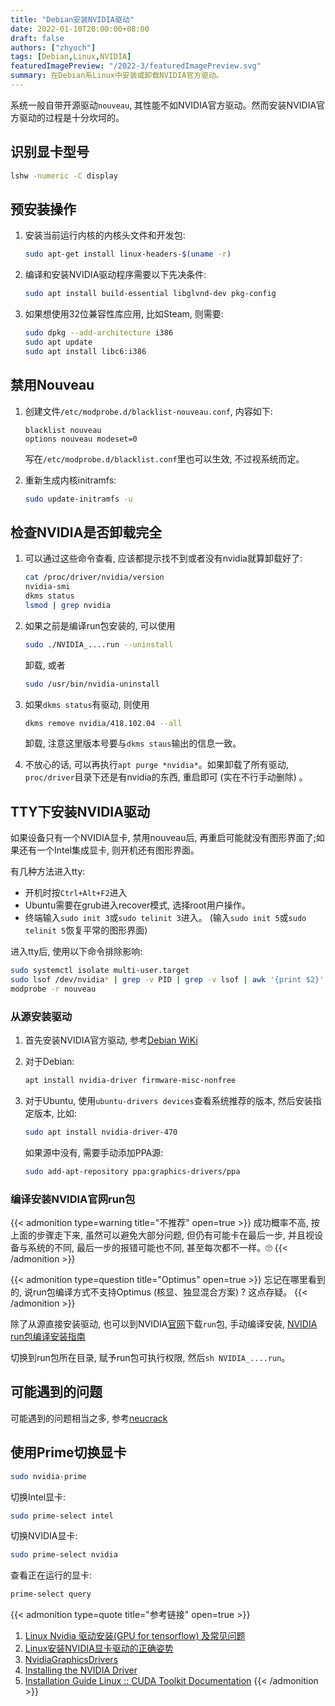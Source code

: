 ```yaml
---
title: "Debian安装NVIDIA驱动"
date: 2022-01-10T20:00:00+08:00
draft: false
authors: ["zhyoch"]
tags: [Debian,Linux,NVIDIA]
featuredImagePreview: "/2022-3/featuredImagePreview.svg"
summary: 在Debian系Linux中安装或卸载NVIDIA官方驱动。
---
```


系统一般自带开源驱动`nouveau`, 其性能不如NVIDIA官方驱动。然而安装NVIDIA官方驱动的过程是十分坎坷的。

## 识别显卡型号

```bash
lshw -numeric -C display
```

## 预安装操作

1. 安装当前运行内核的内核头文件和开发包: 

    ```bash
    sudo apt-get install linux-headers-$(uname -r)
    ```

2. 编译和安装NVIDIA驱动程序需要以下先决条件: 

    ```bash
    sudo apt install build-essential libglvnd-dev pkg-config
    ```

3. 如果想使用32位兼容性库应用, 比如Steam, 则需要: 

    ```bash
    sudo dpkg --add-architecture i386
    sudo apt update
    sudo apt install libc6:i386
    ```

## 禁用Nouveau

1. 创建文件`/etc/modprobe.d/blacklist-nouveau.conf`, 内容如下: 

    ```
    blacklist nouveau
    options nouveau modeset=0
    ```

    写在`/etc/modprobe.d/blacklist.conf`里也可以生效, 不过视系统而定。

2. 重新生成内核initramfs:

    ```bash
    sudo update-initramfs -u
    ```

## 检查NVIDIA是否卸载完全

1. 可以通过这些命令查看, 应该都提示找不到或者没有nvidia就算卸载好了: 

    ```bash
    cat /proc/driver/nvidia/version
    nvidia-smi
    dkms status
    lsmod | grep nvidia
    ```

2. 如果之前是编译run包安装的, 可以使用

    ```bash
    sudo ./NVIDIA_....run --uninstall
    ```
 
    卸载, 或者

    ```bash
    sudo /usr/bin/nvidia-uninstall
    ```

3. 如果`dkms status`有驱动, 则使用

    ```bash
    dkms remove nvidia/418.102.04 --all
    ```

    卸载, 注意这里版本号要与`dkms staus`输出的信息一致。

4. 不放心的话, 可以再执行`apt purge *nvidia*`。如果卸载了所有驱动, `proc/driver`目录下还是有nvidia的东西, 重启即可 (实在不行手动删除) 。

## TTY下安装NVIDIA驱动

如果设备只有一个NVIDIA显卡, 禁用nouveau后, 再重启可能就没有图形界面了;如果还有一个Intel集成显卡, 则开机还有图形界面。

有几种方法进入tty: 

- 开机时按`Ctrl+Alt+F2`进入
- Ubuntu需要在grub进入recover模式, 选择root用户操作。
- 终端输入`sudo init 3`或`sudo telinit 3`进入。 (输入`sudo init 5`或`sudo telinit 5`恢复平常的图形界面) 

进入tty后, 使用以下命令排除影响: 

```bash
sudo systemctl isolate multi-user.target
sudo lsof /dev/nvidia* | grep -v PID | grep -v lsof | awk '{print $2}' | xargs sudo kill -9
modprobe -r nouveau
```

### 从源安装驱动

1. 首先安装NVIDIA官方驱动, 参考[Debian WiKi](https://wiki.debian.org/NvidiaGraphicsDrivers)

2. 对于Debian: 

    ```bash
    apt install nvidia-driver firmware-misc-nonfree
    ```
3. 对于Ubuntu, 使用`ubuntu-drivers devices`查看系统推荐的版本, 然后安装指定版本, 比如: 

    ```bash
    sudo apt install nvidia-driver-470
    ```

    如果源中没有, 需要手动添加PPA源: 
    
    ```bash
    sudo add-apt-repository ppa:graphics-drivers/ppa
    ```

### 编译安装NVIDIA官网run包

{{< admonition type=warning title="不推荐" open=true >}}
成功概率不高, 按上面的步骤走下来, 虽然可以避免大部分问题, 但仍有可能卡在最后一步, 并且视设备与系统的不同, 最后一步的报错可能也不同, 甚至每次都不一样。🙄
{{< /admonition >}}

{{< admonition type=question title="Optimus" open=true >}}
忘记在哪里看到的, 说run包编译方式不支持Optimus (核显、独显混合方案) ? 这点存疑。
{{< /admonition >}}

除了从源直接安装驱动, 也可以到NVIDIA[官网](https://www.nvidia.cn/Download/index.aspx?lang=cn)下载`run`包, 手动编译安装, [NVIDIA run包编译安装指南](https://us.download.nvidia.cn/XFree86/Linux-x86_64/450.57/README/installdriver.html)

切换到run包所在目录, 赋予run包可执行权限, 然后`sh NVIDIA_....run`。

## 可能遇到的问题

可能遇到的问题相当之多, 参考[neucrack](https://neucrack.com/p/252)

## 使用Prime切换显卡

```bash
sudo nvidia-prime
```

切换Intel显卡: 

```bash
sudo prime-select intel
```

切换NVIDIA显卡: 

```bash
sudo prime-select nvidia
```

查看正在运行的显卡: 

```bash
prime-select query
```

{{< admonition type=quote title="参考链接" open=true >}}
1. [Linux Nvidia 驱动安装(GPU for tensorflow) 及常见问题](https://neucrack.com/p/252)
2. [Linux安装NVIDIA显卡驱动的正确姿势](https://blog.csdn.net/wf19930209/article/details/81877822)
3. [NvidiaGraphicsDrivers](https://wiki.debian.org/NvidiaGraphicsDrivers)
4. [Installing the NVIDIA Driver](https://us.download.nvidia.cn/XFree86/Linux-x86_64/450.57/README/installdriver.html)
5. [Installation Guide Linux :: CUDA Toolkit Documentation](https://docs.nvidia.com/cuda/cuda-installation-guide-linux/index.html)
{{< /admonition >}}